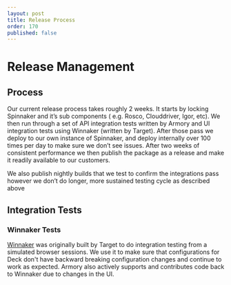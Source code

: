 ```yaml
---
layout: post
title: Release Process
order: 170
published: false
---
```


# Release Management

## Process
Our current release process takes roughly 2 weeks.  It starts by locking Spinnaker and it’s sub components ( e.g. Rosco, Clouddriver, Igor, etc).  We then run through a set of API integration tests written by Armory and UI integration tests using Winnaker (written by Target).  After those pass we deploy to our own instance of Spinnaker, and deploy internally over 100 times per day to make sure we don’t see issues.  After two weeks of consistent performance we then publish the package as a release and make it readily available to our customers.

We also publish nightly builds that we test to confirm the integrations pass however we don’t do longer, more sustained testing cycle as described above

## Integration Tests


### Winnaker Tests

[Winnaker](https://github.com/user/repo/blob/branch/other_file.md) was originally built by Target to do integration testing from a simulated browser sessions.  We use it to make sure that configurations for Deck don't have backward breaking configuration changes and continue to work as expected.  Armory also actively supports and contributes code back to Winnaker due to changes in the UI.
